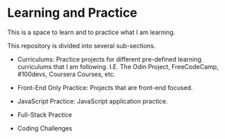 # Learning and Practice
This is a space to learn and to practice what I am learning.

This repository is divided into several sub-sections.

- Curriculums: Practice projects for different pre-defined learning curriculums that I am following. I.E. The Odin Project, FreeCodeCamp, #100devs, Coursera Courses, etc.

- Front-End Only Practice: Projects that are front-end focused.

- JavaScript Practice: JavaScript application practice.

- Full-Stack Practice

- Coding Challenges
